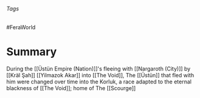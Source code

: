 ###### Tags

#FeraWorld

# Summary

During the [[Üstün Empire (Nation)]]'s fleeing with [[Nargaroth (City)]] by [[Kräl Şah]] [[Yilmazok Akar]] into [[The Void]],  The [[Üstün]] that fled with him were changed over time into the Korluk, a race adapted to the eternal blackness of [[The Void]]; home of The [[Scourge]]
